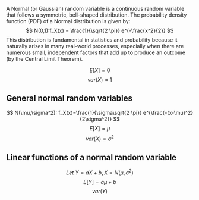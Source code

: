 A Normal (or Gaussian) random variable is a continuous random variable that follows a symmetric, bell-shaped distribution.
 The probability density function (PDF) of a Normal distribution is given by:$$
N(0,1):f_X(x) = \frac{1}{\sqrt{2 \pi}} e^{-\frac{x^2}{2}}
$$This distribution is fundamental in statistics and probability because it naturally arises in many real-world processes, especially when there are numerous small, independent factors that add up to produce an outcome (by the Central Limit Theorem).

$$
E[X]=0
$$
$$
var(X)=1
$$

## General normal random variables
$$
N(\mu,\sigma^2): f_X(x)=\frac{1}{\sigma\sqrt{2 \pi}} e^{\frac{-(x-\mu)^2}{2\sigma^2}}
$$
$$
E[X]=\mu
$$
$$
var(X)=\sigma^2
$$
## Linear functions of a normal random variable
$$
Let\ Y =aX+b, X = N(\mu,\sigma^2)
$$
$$
E[Y]=a\mu+b
$$
$$
var(Y)
$$